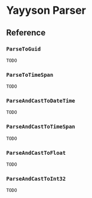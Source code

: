 # Yayyson Parser


## Reference

### `ParseToGuid`

`TODO`

### `ParseToTimeSpan`

`TODO`

### `ParseAndCastToDateTime`

`TODO`

### `ParseAndCastToTimeSpan`

`TODO`

### `ParseAndCastToFloat`

`TODO`

### `ParseAndCastToInt32`

`TODO`